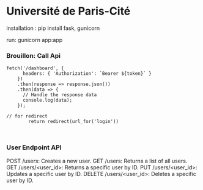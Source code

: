 # Université de Paris-Cité

installation :
pip install fask, gunicorn

run:
gunicorn app:app

### Brouillon: Call Api

```
fetch('/dashboard', {
      headers: { 'Authorization': `Bearer ${token}` }
    })
    .then(response => response.json())
    .then(data => {
      // Handle the response data
      console.log(data);
    });

// for redirect
        return redirect(url_for('login'))



```

### User Endpoint API

POST /users: Creates a new user.
GET /users: Returns a list of all users.
GET /users/<user_id>: Returns a specific user by ID.
PUT /users/<user_id>: Updates a specific user by ID.
DELETE /users/<user_id>: Deletes a specific user by ID.
